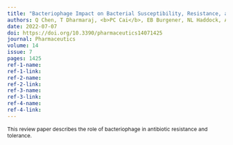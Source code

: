 ```yaml
---
title: "Bacteriophage Impact on Bacterial Susceptibility, Resistance, and Tolerance to Antibiotics"
authors: Q Chen, T Dharmaraj, <b>PC Cai</b>, EB Burgener, NL Haddock, AJ Spakowitz, PL Bollyky
date: 2022-07-07
doi: https://doi.org/10.3390/pharmaceutics14071425
journal: Pharmaceutics
volume: 14
issue: 7
pages: 1425
ref-1-name: 
ref-1-link: 
ref-2-name: 
ref-2-link: 
ref-3-name:
ref-3-link:
ref-4-name:
ref-4-link:
---
```


<span style="font-size:12px;">This review paper describes the role of bacteriophage in antibiotic resistance and tolerance.</span>